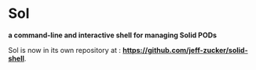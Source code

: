 # Sol

**a command-line and interactive shell for managing Solid PODs**


Sol is now in its own repository at : <b>https://github.com/jeff-zucker/solid-shell</b>.
